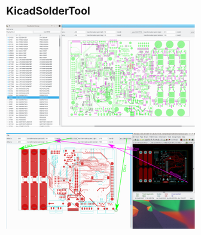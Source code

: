 # KicadSolderTool

![Screenshot in action](docs/screenshot_in_action.png)

![Screenshot in coordinate transformation](docs/coordinate_transformation.svg.png)